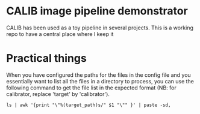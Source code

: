 # CALIB image pipeline demonstrator 
CALIB has been used as a toy pipeline in several projects. This is a working repo to have a central place where I keep it

# Practical things

When you have configured the paths for the files in the config file and you essentially want to list all the files in a directory to process, you can use the following command to get the file list in the expected format (NB: for calibrator, replace 'target' by 'calibrator').

`ls | awk '{print "\"%(target_path)s/" $1 "\"" }' | paste -sd,`
